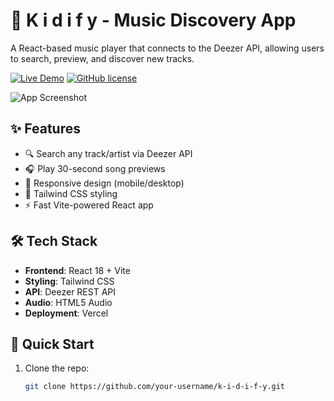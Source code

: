 # 🎵 K i d i f y - Music Discovery App

A React-based music player that connects to the Deezer API, allowing users to search, preview, and discover new tracks.

[![Live Demo](https://img.shields.io/badge/demo-live-green?style=for-the-badge)](https://your-vercel-link.vercel.app)
[![GitHub license](https://img.shields.io/github/license/your-username/k-i-d-i-f-y?style=for-the-badge)](LICENSE)

![App Screenshot](https://via.placeholder.com/800x500?text=K+i+d+i+f+y+Screenshot) <!-- Replace with actual screenshot -->

## ✨ Features

- 🔍 Search any track/artist via Deezer API
- 🎧 Play 30-second song previews
- 📱 Responsive design (mobile/desktop)
- 🎨 Tailwind CSS styling
- ⚡ Fast Vite-powered React app

## 🛠️ Tech Stack

- **Frontend**: React 18 + Vite
- **Styling**: Tailwind CSS
- **API**: Deezer REST API
- **Audio**: HTML5 Audio
- **Deployment**: Vercel

## 🚀 Quick Start

1. Clone the repo:
   ```bash
   git clone https://github.com/your-username/k-i-d-i-f-y.git
